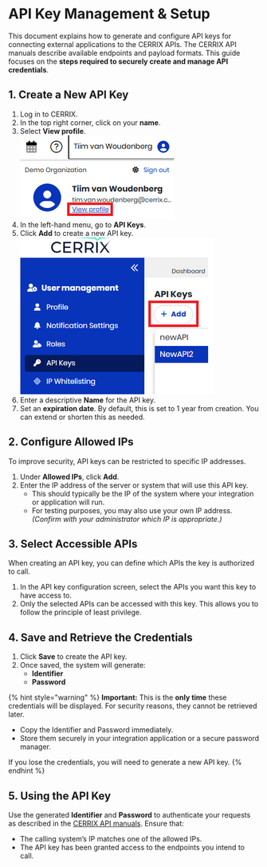 # API Key Management & Setup

This document explains how to generate and configure API keys for connecting external applications to the CERRIX APIs. The CERRIX API manuals describe available endpoints and payload formats. This guide focuses on the **steps required to securely create and manage API credentials**.

## **1. Create a New API Key**

1. Log in to CERRIX.
2. In the top right corner, click on your **name**.
3. Select **View profile**.\
   ![](../.gitbook/assets/0.png)
4. In the left-hand menu, go to **API Keys**.
5. Click **Add** to create a new API key.\
   ![](../.gitbook/assets/1.png)
6. Enter a descriptive **Name** for the API key.
7. Set an **expiration date**. By default, this is set to 1 year from creation. You can extend or shorten this as needed.

## **2. Configure Allowed IPs**

To improve security, API keys can be restricted to specific IP addresses.

1. Under **Allowed IPs**, click **Add**.
2. Enter the IP address of the server or system that will use this API key.
   * This should typically be the IP of the system where your integration or application will run.
   * For testing purposes, you may also use your own IP address. _(Confirm with your administrator which IP is appropriate.)_

## **3. Select Accessible APIs**

When creating an API key, you can define which APIs the key is authorized to call.

1. In the API key configuration screen, select the APIs you want this key to have access to.
2. Only the selected APIs can be accessed with this key. This allows you to follow the principle of least privilege.

## **4. Save and Retrieve the Credentials**

1. Click **Save** to create the API key.
2. Once saved, the system will generate:
   * **Identifier**
   * **Password**

{% hint style="warning" %}
**Important:** This is the **only time** these credentials will be displayed. For security reasons, they cannot be retrieved later.

* Copy the Identifier and Password immediately.
* Store them securely in your integration application or a secure password manager.

If you lose the credentials, you will need to generate a new API key.
{% endhint %}

## **5. Using the API Key**

Use the generated **Identifier** and **Password** to authenticate your requests as described in the [CERRIX API manuals](../api-documentation.md). Ensure that:

* The calling system’s IP matches one of the allowed IPs.
* The API key has been granted access to the endpoints you intend to call.
